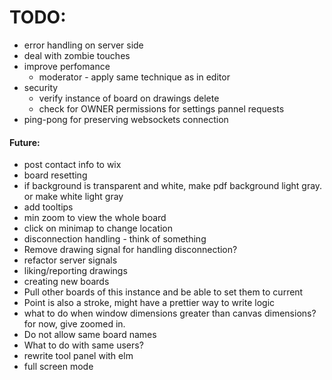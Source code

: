# TODO:

- error handling on server side
- deal with zombie touches
- improve perfomance
    + moderator - apply same technique as in editor
- security
    + verify instance of board on drawings delete
    + check for OWNER permissions for settings pannel requests
- ping-pong for preserving websockets connection

#### Future:
- post contact info to wix
- board resetting
- if background is transparent and white, make pdf background light gray. or make white light gray
- add tooltips
- min zoom to view the whole board
- click on minimap to change location
- disconnection handling - think of something
- Remove drawing signal for handling disconnection?
- refactor server signals
- liking/reporting drawings
- creating new boards
- Pull other boards of this instance and be able to set them to current
- Point is also a stroke, might have a prettier way to write logic
- what to do when window dimensions greater than canvas dimensions? for now, give zoomed in.
- Do not allow same board names
- What to do with same users?
- rewrite tool panel with elm
- full screen mode